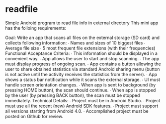 # readfile
Simple Android program to read file info in external directory
This mini app has the folloing requirements:

Goal:
Write an app that scans all files on the external storage (SD card) and collects following information:
∙ Names and sizes of 10 biggest files
∙ Average file size
∙ 5 most frequent file extensions (with their frequencies)
Functional Acceptance Criteria:
∙ This information should be displayed in a convenient way.
∙ App allows the user to start and stop scanning.
∙ The app must display progress of ongoing scan.
∙ App contains a button allowing the user to share obtained statistics via standard Android
sharing menu (button is not active until the activity receives the statistics from the server).
∙ App shows a status bar notification while it scans the external storage.
∙ UI must handle screen orientation changes.
∙ When app is sent to background (by pressing HOME button), the scan should continue.
∙ When app is stopped by the user (by pressing BACK button), the scan must be stopped
immediately.
Technical Details:
∙ Project must be in Android Studio.
∙ Project must use all the recent (new) Android SDK features.
∙ Project must support all versions starting from Android 4.0.
∙ Accomplished project must be posted on Github for review.
